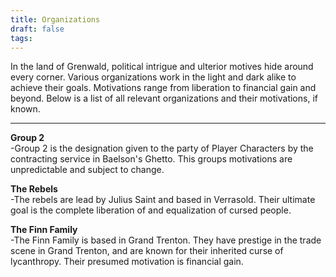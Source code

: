 ```yaml
---
title: Organizations
draft: false
tags:
---
```

In the land of Grenwald, political intrigue and ulterior motives hide around every corner. Various organizations work in the light and dark alike to achieve their goals. Motivations range from liberation to financial gain and beyond. Below is a list of all relevant organizations and their motivations, if known.

--------------------------------------------------------------

**Group 2**  
-Group 2 is the designation given to the party of Player Characters by the contracting service in Baelson's Ghetto. This groups motivations are unpredictable and subject to change.

**The Rebels**  
-The rebels are lead by Julius Saint and based in Verrasold. Their ultimate goal is the complete liberation of and equalization of cursed people.

**The Finn Family**  
-The Finn Family is based in Grand Trenton. They have prestige in the trade scene in Grand Trenton, and are known for their inherited curse of lycanthropy. Their presumed motivation is financial gain.